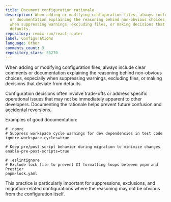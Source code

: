 ```yaml
---
title: Document configuration rationale
description: When adding or modifying configuration files, always include clear comments
  or documentation explaining the reasoning behind non-obvious choices, especially
  when suppressing warnings, excluding files, or making decisions that deviate from
  defaults.
repository: remix-run/react-router
label: Configurations
language: Other
comments_count: 3
repository_stars: 55270
---
```


When adding or modifying configuration files, always include clear comments or documentation explaining the reasoning behind non-obvious choices, especially when suppressing warnings, excluding files, or making decisions that deviate from defaults.

Configuration decisions often involve trade-offs or address specific operational issues that may not be immediately apparent to other developers. Documenting the rationale helps prevent future confusion and accidental reversions.

Examples of good documentation:
```
# .npmrc
# Suppress workspace cycle warnings for dev dependencies in test code
ignore-workspace-cycles=true

# Keep pre/post script behavior during migration to minimize changes
enable-pre-post-scripts=true
```

```
# .eslintignore
# Exclude lock file to prevent CI formatting loops between pnpm and Prettier
pnpm-lock.yaml
```

This practice is particularly important for suppressions, exclusions, and migration-related configurations where the reasoning may not be obvious from the configuration itself.